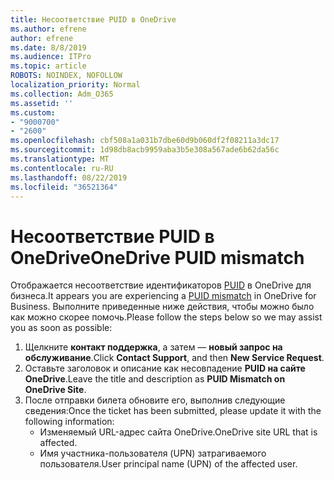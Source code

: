 ```yaml
---
title: Несоответствие PUID в OneDrive
ms.author: efrene
author: efrene
ms.date: 8/8/2019
ms.audience: ITPro
ms.topic: article
ROBOTS: NOINDEX, NOFOLLOW
localization_priority: Normal
ms.collection: Adm_O365
ms.assetid: ''
ms.custom:
- "9000700"
- "2600"
ms.openlocfilehash: cbf508a1a031b7dbe60d9b060df2f08211a3dc17
ms.sourcegitcommit: 1d98db8acb9959aba3b5e308a567ade6b62da56c
ms.translationtype: MT
ms.contentlocale: ru-RU
ms.lasthandoff: 08/22/2019
ms.locfileid: "36521364"
---
```

# <a name="onedrive-puid-mismatch"></a><span data-ttu-id="11293-102">Несоответствие PUID в OneDrive</span><span class="sxs-lookup"><span data-stu-id="11293-102">OneDrive PUID mismatch</span></span>
<span data-ttu-id="11293-103">Отображается несоответствие идентификаторов [PUID](https://docs.microsoft.com/sharepoint/support/administration/access-denied-or-need-permission-error-sharepoint-online-or-onedrive-for-business#when-accessing-a-onedrive-site) в OneDrive для бизнеса.</span><span class="sxs-lookup"><span data-stu-id="11293-103">It appears you are experiencing a [PUID mismatch](https://docs.microsoft.com/sharepoint/support/administration/access-denied-or-need-permission-error-sharepoint-online-or-onedrive-for-business#when-accessing-a-onedrive-site) in OneDrive for Business.</span></span> <span data-ttu-id="11293-104">Выполните приведенные ниже действия, чтобы можно было как можно скорее помочь.</span><span class="sxs-lookup"><span data-stu-id="11293-104">Please follow the steps below so we may assist you as soon as possible:</span></span>

1. <span data-ttu-id="11293-105">Щелкните **контакт поддержка**, а затем — **новый запрос на обслуживание**.</span><span class="sxs-lookup"><span data-stu-id="11293-105">Click **Contact Support**, and then **New Service Request**.</span></span>
2. <span data-ttu-id="11293-106">Оставьте заголовок и описание как несовпадение **PUID на сайте OneDrive**.</span><span class="sxs-lookup"><span data-stu-id="11293-106">Leave the title and description as **PUID Mismatch on OneDrive Site**.</span></span>
3. <span data-ttu-id="11293-107">После отправки билета обновите его, выполнив следующие сведения:</span><span class="sxs-lookup"><span data-stu-id="11293-107">Once the ticket has been submitted, please update it with the following information:</span></span>
    - <span data-ttu-id="11293-108">Изменяемый URL-адрес сайта OneDrive.</span><span class="sxs-lookup"><span data-stu-id="11293-108">OneDrive site URL that is affected.</span></span>
    - <span data-ttu-id="11293-109">Имя участника-пользователя (UPN) затрагиваемого пользователя.</span><span class="sxs-lookup"><span data-stu-id="11293-109">User principal name (UPN) of the affected user.</span></span>



